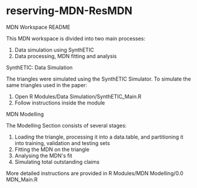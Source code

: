 # reserving-MDN-ResMDN

MDN Workspace README

This MDN workspace is divided into two main processes:
1. Data simulation using SynthETIC
2. Data processing, MDN fitting and analysis



SynthETIC: Data Simulation

The triangles were simulated using the SynthETIC Simulator. To simulate the same triangles used in the paper:

1. Open R Modules/Data Simulation/SynthETIC_Main.R
2. Follow instructions inside the module




MDN Modelling

The Modelling Section consists of several stages:

1. Loading the triangle, processing it into a data.table, and partitioning it into training, validation and testing sets
2. Fitting the MDN on the triangle
3. Analysing the MDN's fit
4. Simulating total outstanding claims

More detailed instructions are provided in R Modules/MDN Modelling/0.0 MDN_Main.R
